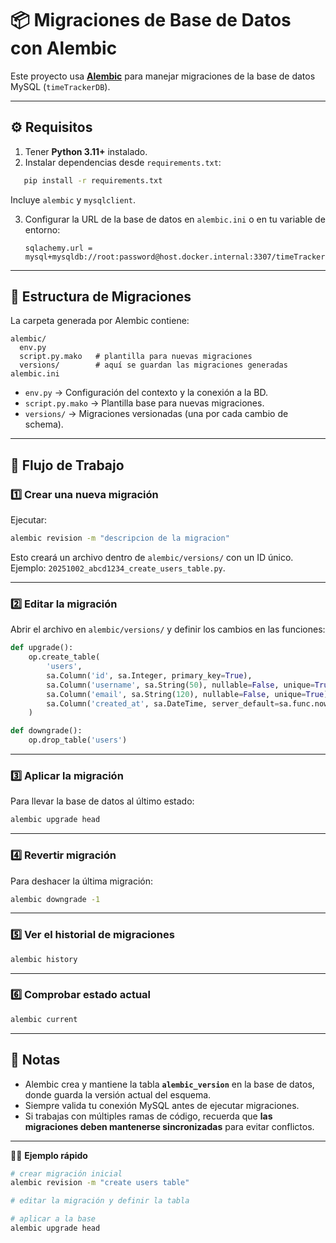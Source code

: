 # 📦 Migraciones de Base de Datos con Alembic

Este proyecto usa **[Alembic](https://alembic.sqlalchemy.org/)** para manejar migraciones de la base de datos MySQL (`timeTrackerDB`).

---

## ⚙️ Requisitos

1. Tener **Python 3.11+** instalado.
2. Instalar dependencias desde `requirements.txt`:

```bash
   pip install -r requirements.txt
````

Incluye `alembic` y `mysqlclient`.

3. Configurar la URL de la base de datos en `alembic.ini` o en tu variable de entorno:

   ```
   sqlachemy.url = mysql+mysqldb://root:password@host.docker.internal:3307/timeTrackerDB
   ```

---

## 📂 Estructura de Migraciones

La carpeta generada por Alembic contiene:

```
alembic/
  env.py
  script.py.mako   # plantilla para nuevas migraciones
  versions/        # aquí se guardan las migraciones generadas
alembic.ini
```

* `env.py` → Configuración del contexto y la conexión a la BD.
* `script.py.mako` → Plantilla base para nuevas migraciones.
* `versions/` → Migraciones versionadas (una por cada cambio de schema).

---

## 🚀 Flujo de Trabajo

### 1️⃣ Crear una nueva migración

Ejecutar:

```bash
alembic revision -m "descripcion de la migracion"
```

Esto creará un archivo dentro de `alembic/versions/` con un ID único.
Ejemplo: `20251002_abcd1234_create_users_table.py`.

---

### 2️⃣ Editar la migración

Abrir el archivo en `alembic/versions/` y definir los cambios en las funciones:

```python
def upgrade():
    op.create_table(
        'users',
        sa.Column('id', sa.Integer, primary_key=True),
        sa.Column('username', sa.String(50), nullable=False, unique=True),
        sa.Column('email', sa.String(120), nullable=False, unique=True),
        sa.Column('created_at', sa.DateTime, server_default=sa.func.now())
    )

def downgrade():
    op.drop_table('users')
```

---

### 3️⃣ Aplicar la migración

Para llevar la base de datos al último estado:

```bash
alembic upgrade head
```

---

### 4️⃣ Revertir migración

Para deshacer la última migración:

```bash
alembic downgrade -1
```

---

### 5️⃣ Ver el historial de migraciones

```bash
alembic history
```

---

### 6️⃣ Comprobar estado actual

```bash
alembic current
```

---

## 📝 Notas

* Alembic crea y mantiene la tabla **`alembic_version`** en la base de datos, donde guarda la versión actual del esquema.
* Siempre valida tu conexión MySQL antes de ejecutar migraciones.
* Si trabajas con múltiples ramas de código, recuerda que **las migraciones deben mantenerse sincronizadas** para evitar conflictos.

---

👨‍💻 **Ejemplo rápido**

```bash
# crear migración inicial
alembic revision -m "create users table"

# editar la migración y definir la tabla

# aplicar a la base
alembic upgrade head
```
